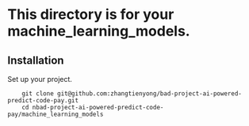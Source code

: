 # This directory is for your machine_learning_models.

## Installation
Set up your project.

        git clone git@github.com:zhangtienyong/bad-project-ai-powered-predict-code-pay.git
        cd nbad-project-ai-powered-predict-code-pay/machine_learning_models

